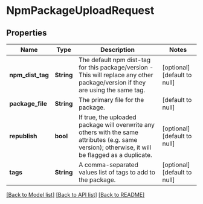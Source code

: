 # NpmPackageUploadRequest

## Properties
Name | Type | Description | Notes
------------ | ------------- | ------------- | -------------
**npm_dist_tag** | **String** | The default npm dist-tag for this package/version - This will replace any other package/version if they are using the same tag. | [optional] [default to null]
**package_file** | **String** | The primary file for the package. | [default to null]
**republish** | **bool** | If true, the uploaded package will overwrite any others with the same attributes (e.g. same version); otherwise, it will be flagged as a duplicate. | [optional] [default to null]
**tags** | **String** | A comma-separated values list of tags to add to the package. | [optional] [default to null]

[[Back to Model list]](../README.md#documentation-for-models) [[Back to API list]](../README.md#documentation-for-api-endpoints) [[Back to README]](../README.md)


